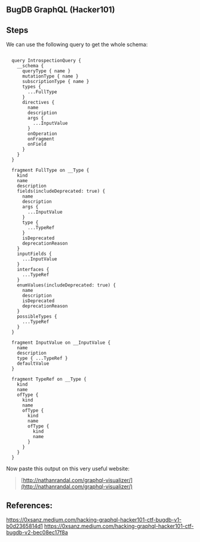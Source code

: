 ## BugDB GraphQL (Hacker101)

## Steps
We can use the following query to get the whole schema:
```
  
  query IntrospectionQuery {
    __schema {
      queryType { name }
      mutationType { name }
      subscriptionType { name }
      types {
        ...FullType
      }
      directives {
        name
        description
        args {
          ...InputValue
        }
        onOperation
        onFragment
        onField
      }
    }
  }

  fragment FullType on __Type {
    kind
    name
    description
    fields(includeDeprecated: true) {
      name
      description
      args {
        ...InputValue
      }
      type {
        ...TypeRef
      }
      isDeprecated
      deprecationReason
    }
    inputFields {
      ...InputValue
    }
    interfaces {
      ...TypeRef
    }
    enumValues(includeDeprecated: true) {
      name
      description
      isDeprecated
      deprecationReason
    }
    possibleTypes {
      ...TypeRef
    }
  }

  fragment InputValue on __InputValue {
    name
    description
    type { ...TypeRef }
    defaultValue
  }

  fragment TypeRef on __Type {
    kind
    name
    ofType {
      kind
      name
      ofType {
        kind
        name
        ofType {
          kind
          name
        }
      }
    }
  }
```

Now paste this output on this very useful website:
> [http://nathanrandal.com/graphql-visualizer/](http://nathanrandal.com/graphql-visualizer/)




## References:
https://0xsanz.medium.com/hacking-graphql-hacker101-ctf-bugdb-v1-b0d2365814d1
https://0xsanz.medium.com/hacking-graphql-hacker101-ctf-bugdb-v2-bec08ec17f8a
